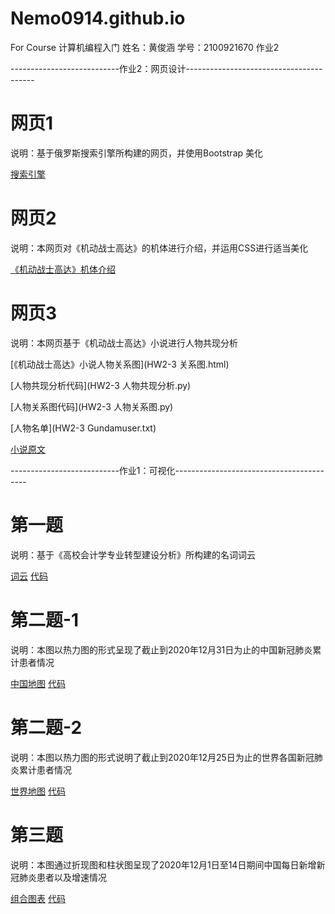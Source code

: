 # Nemo0914.github.io
For Course 计算机编程入门
姓名：黄俊涵
学号：2100921670
作业2

---------------------------作业2：网页设计----------------------------------------
# 网页1
说明：基于俄罗斯搜索引擎所构建的网页，并使用Bootstrap 美化

[搜索引擎](HW2-1.html)

# 网页2
说明：本网页对《机动战士高达》的机体进行介绍，并运用CSS进行适当美化

[《机动战士高达》机体介绍](HW2-2.html)

# 网页3
说明：本网页基于《机动战士高达》小说进行人物共现分析

[《机动战士高达》小说人物关系图](HW2-3 关系图.html)

[人物共现分析代码](HW2-3 人物共现分析.py)

[人物关系图代码](HW2-3 人物关系图.py)

[人物名单](HW2-3 Gundamuser.txt)

[小说原文](HW2-3《机动战士GUNDAM》.txt)

---------------------------作业1：可视化-----------------------------------------
# 第一题
说明：基于《高校会计学专业转型建设分析》所构建的名词词云

[词云](HW1-1.html)
[代码](HW1-1.py)
# 第二题-1
说明：本图以热力图的形式呈现了截止到2020年12月31日为止的中国新冠肺炎累计患者情况

[中国地图](HW1-2.1.html)
[代码](HW1-2.1.py)
# 第二题-2
说明：本图以热力图的形式说明了截止到2020年12月25日为止的世界各国新冠肺炎累计患者情况

[世界地图](HW1-2.2.html)
[代码](HW1-2.2.py)
# 第三题
说明：本图通过折现图和柱状图呈现了2020年12月1日至14日期间中国每日新增新冠肺炎患者以及增速情况

[组合图表](HW1-4.html)
[代码](HW1-4.py)


